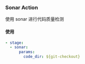 ### Sonar Action

使用 sonar 进行代码质量检测

#### 使用

```yml
- stage:
  - sonar:
      params:
        code_dir: ${git-checkout}
```
